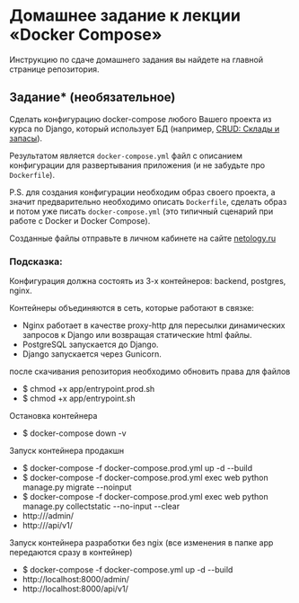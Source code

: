 # Домашнее задание к лекции «Docker Compose»

Инструкцию по сдаче домашнего задания вы найдете на главной странице репозитория. 

## Задание* (необязательное)

Cделать конфигурацию docker-compose любого Вашего проекта из курса по Django, который использует БД (например, [CRUD: Склады и запасы](https://github.com/netology-code/dj-homeworks/tree/drf/3.2-crud/stocks_products)).

Результатом является `docker-compose.yml` файл с описанием конфигурации для развертывания приложения (и не забудьте про `Dockerfile`).

P.S. для создания конфигурации необходим образ своего проекта, а значит предварительно необходимо описать `Dockerfile`, сделать образ и потом уже писать `docker-compose.yml` (это типичный сценарий при работе с Docker и Docker Compose).

Созданные файлы отправьте в личном кабинете на сайте [netology.ru](https://netology.ru)

### Подсказка:

Конфигурация должна состоять из 3-х контейнеров: backend, postgres, nginx. 

Контейнеры объединяются в сеть, которые работают в связке:

- Nginx работает в качестве proxy-http для пересылки динамических запросов к Django или возвращая статические html файлы.
- PostgreSQL запускается до Django.
- Django запускается через Gunicorn.

после скачивания репозитория необходимо обновить права для файлов
- $ chmod +x app/entrypoint.prod.sh
- $ chmod +x app/entrypoint.sh

Остановка контейнера
- $ docker-compose down -v

Запуск контейнерa продакшн
- $ docker-compose -f docker-compose.prod.yml up -d --build
- $ docker-compose -f docker-compose.prod.yml exec web python manage.py migrate --noinput
- $ docker-compose -f docker-compose.prod.yml exec web python manage.py collectstatic --no-input --clear
- http://<ip-adres>/admin/
- http://<ip-adres>/api/v1/

Запуск контейнера разработки без ngix (все изменения в папке app передаются сразу в контейнер)
- $ docker-compose -f docker-compose.yml up -d --build
- http://localhost:8000/admin/
- http://localhost:8000/api/v1/